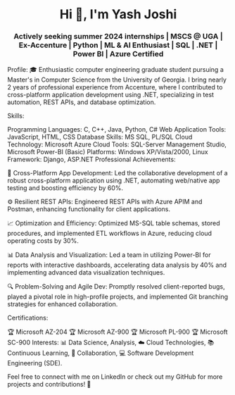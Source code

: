 <h1 align="center">Hi 👋, I'm Yash Joshi</h1>
<h3 align="center">Actively seeking summer 2024 internships | MSCS @ UGA | Ex-Accenture | Python | ML & AI Enthusiast | SQL | .NET | Power BI | Azure Certified</h3>


Profile:
🎓 Enthusiastic computer engineering graduate student pursuing a Master's in Computer Science from the University of Georgia. I bring nearly 2 years of professional experience from Accenture, where I contributed to cross-platform application development using .NET, specializing in test automation, REST APIs, and database optimization.

Skills:

Programming Languages: C, C++, Java, Python, C#
Web Application Tools: JavaScript, HTML, CSS
Database Skills: MS SQL, PL/SQL
Cloud Technology: Microsoft Azure Cloud
Tools: SQL-Server Management Studio, Microsoft Power-BI (Basic)
Platforms: Windows XP/Vista/2000, Linux
Framework: Django, ASP.NET
Professional Achievements:

🚀 Cross-Platform App Development: Led the collaborative development of a robust cross-platform application using .NET, automating web/native app testing and boosting efficiency by 60%.

⚙️ Resilient REST APIs: Engineered REST APIs with Azure APIM and Postman, enhancing functionality for client applications.

📈 Optimization and Efficiency: Optimized MS-SQL table schemas, stored procedures, and implemented ETL workflows in Azure, reducing cloud operating costs by 30%.

📊 Data Analysis and Visualization: Led a team in utilizing Power-BI for reports with interactive dashboards, accelerating data analysis by 40% and implementing advanced data visualization techniques.

🔍 Problem-Solving and Agile Dev: Promptly resolved client-reported bugs, played a pivotal role in high-profile projects, and implemented Git branching strategies for enhanced collaboration.

Certifications:

🏆 Microsoft AZ-204
🏆 Microsoft AZ-900
🏆 Microsoft PL-900
🏆 Microsoft SC-900
Interests:
📊 Data Science, Analysis, ☁️ Cloud Technologies, 📚 Continuous Learning, 👥 Collaboration, 💻 Software Development Engineering (SDE).

Feel free to connect with me on LinkedIn or check out my GitHub for more projects and contributions! 🚀
